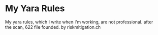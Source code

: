 # My Yara Rules
My yara rules, which I write when I'm working, are not professional.
after the scan, 622 file founded. by riskmitigation.ch
